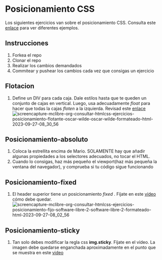 # Posicionamiento CSS

Los siguientes ejercicios van sobre el posicionamiento CSS. Consulta este [enlace](https://www.w3schools.com/css/css_positioning.asp) para ver diferentes ejemplos.

## Instrucciones

1. Forkea el repo
2. Clonar el repo
3. Realizar los cambios demandados
4. Commitear y pushear los cambios cada vez que consigas un ejercicio

## Flotacion

1. Define un DIV para cada caja. Dale estilos hasta que te queden un conjunto de cajas en vertical. Luego, usa adecuadamente _float_ para hacer que todas la cajas _floten_ a la izquierda. Revisad este [enlace](https://www.w3schools.com/cssref/pr_class_float.php)
![screencapture-mclibre-org-consultar-htmlcss-ejercicios-posicionamiento-flotante-oscar-wilde-oscar-wilde-formateado-html-2023-09-27-08_30_56](https://github.com/omiras/posicionamiento-css-PIMEC/assets/3286458/c0c61e95-08d7-4aeb-b7e6-30574d9bf20a)

## Posicionamiento-absoluto

1. Coloca la estrellita encima de Mario. SOLAMENTE hay que añadir algunas propiedades a los selectores adecuados, no tocar el HTML.
2. Cuando lo consigas, haz más pequeño el viewport(haz más pequeña la ventana del navegador), y comprueba si tu código sigue funcionando

## Posicionamiento-fixed

1. El header superior tiene un posicionamiento _fixed_ . Fíjate en este [vídeo](https://oscarm.tinytake.com/msc/ODczNTkyN18yMjEzODc0NA) cómo debe quedar.
![screencapture-mclibre-org-consultar-htmlcss-ejercicios-posicionamiento-fijo-software-libre-2-software-libre-2-formateado-html-2023-09-27-08_02_56](https://github.com/omiras/posicionamiento-css-PIMEC/assets/3286458/09405c2f-ae6a-4a96-af3e-35b38b0966c4)

## Posicionamiento-sticky

1. Tan solo debes modificar la regla css **img.sticky**. Fíjate en el vídeo. La imagen debe quedarse enganchada aproximadamente en el punto que se muestra en este [video](https://oscarm.tinytake.com/msc/ODczNTgyMl8yMjEzODYyMw)

